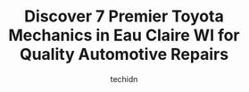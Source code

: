 ---
layout: ampstory
image: https://images.unsplash.com/photo-1608839968395-12aed2154570?ixlib=rb-4.0.3&ixid=MnwxMjA3fDB8MHxwaG90by1wYWdlfHx8fGVufDB8fHx8&auto=format&fit=crop&w=640&h=853&q=80
author: techidn
featured: false
description: When it comes to finding reliable automotive experts in Eau Claire WI, USA, look no further than the 7 best Toyota Mechanic in the area. With their exceptional skills and dedication to provi
title: Discover 7 Premier Toyota Mechanics in Eau Claire WI for Quality Automotive Repairs
cover:
   title: Discover 7 Premier Toyota Mechanics in Eau Claire WI for Quality Automotive Repairs
   subtitle: Rickpate
   background: https://images.unsplash.com/photo-1608839968395-12aed2154570?ixlib=rb-4.0.3&ixid=MnwxMjA3fDB8MHxwaG90by1wYWdlfHx8fGVufDB8fHx8&auto=format&fit=crop&w=640&h=853&q=80

pages: 
 - layout: thirds
   top: <h1>#1 Victory Automotive Service</h1>
   bottom: "<p>Id recommend this auto shop! Paid about 700$ for all 4 new tires.</p>"
   background: https://www.knot35.com/toplist/wp-content/uploads/2023/06/best-toyota-mechanic-1-in-eau-claire-wi-1685840289.png
   backgroundblur: true
 - layout: thirds
   top: <h1>#2 Dons Auto & Tire</h1>
   bottom: "<p>1613 Harding Ave, Eau Claire, WI 54701, United States</p>"
   background: https://www.knot35.com/toplist/wp-content/uploads/2023/06/best-toyota-mechanic-2-in-eau-claire-wi-1685840290.jpeg
   cta:
      link: https://www.knot35.com/toplist/discover-7-premier-toyota-mechanics-in-eau-claire-wi-for-quality-automotive-repairs/
      text: Discover 7 Premier Toyota Mechanics in Eau Claire WI for Quality Automotive Repairs
 - layout: thirds
   top: <h1>#3 ATS Complete Auto Repair</h1>
   bottom: "<p>1233 W Clairemont Ave, Eau Claire, WI 54701, United States</p>"
   background: https://www.knot35.com/toplist/wp-content/uploads/2023/06/best-toyota-mechanic-3-in-eau-claire-wi-1685840290.png
   cta:
      link: https://www.knot35.com/toplist/discover-7-premier-toyota-mechanics-in-eau-claire-wi-for-quality-automotive-repairs/
      text: Discover 7 Premier Toyota Mechanics in Eau Claire WI for Quality Automotive Repairs
 - layout: thirds
   top: <h1>#4 Birch Street Auto Care</h1>
   bottom: "<p>2509 Birch St, Eau Claire, WI 54703, United States</p>"
   background: https://images.unsplash.com/photo-1536745287225-21d689278fd1?ixlib=rb-4.0.3&ixid=MnwxMjA3fDB8MHxwaG90by1wYWdlfHx8fGVufDB8fHx8&auto=format&fit=crop&w=640&h=853&q=80
   cta:
      link: https://www.knot35.com/toplist/discover-7-premier-toyota-mechanics-in-eau-claire-wi-for-quality-automotive-repairs/
      text: Discover 7 Premier Toyota Mechanics in Eau Claire WI for Quality Automotive Repairs
 - layout: thirds
   top: <h1>#5 Olson Auto LLC</h1>
   bottom: "<p>830 Truax Blvd, Eau Claire, WI 54703, United States</p>"
   background: https://images.unsplash.com/photo-1509114397022-ed747cca3f65?ixlib=rb-4.0.3&ixid=MnwxMjA3fDB8MHxwaG90by1wYWdlfHx8fGVufDB8fHx8&auto=format&fit=crop&w=640&h=853&q=80
   cta:
      link: https://www.knot35.com/toplist/discover-7-premier-toyota-mechanics-in-eau-claire-wi-for-quality-automotive-repairs/
      text: Discover 7 Premier Toyota Mechanics in Eau Claire WI for Quality Automotive Repairs
 - layout: thirds
   top: <h1>#6 Joels Water Street Auto</h1>
   bottom: "<p>702 Water St, Eau Claire, WI 54703, United States</p>"
   background: https://images.unsplash.com/photo-1574169208507-84376144848b?ixlib=rb-4.0.3&ixid=MnwxMjA3fDB8MHxwaG90by1wYWdlfHx8fGVufDB8fHx8&auto=format&fit=crop&w=640&h=853&q=80
   cta:
      link: https://www.knot35.com/toplist/discover-7-premier-toyota-mechanics-in-eau-claire-wi-for-quality-automotive-repairs/
      text: Discover 7 Premier Toyota Mechanics in Eau Claire WI for Quality Automotive Repairs
 - layout: thirds
   top: <h1>#7 Interstate Automotive & Collision Center</h1>
   bottom: "<p>6111 Chuck Ln, Eau Claire, WI 54703, United States</p>"
   background: https://images.unsplash.com/photo-1608411404720-c8f0417bcdba?ixlib=rb-4.0.3&ixid=MnwxMjA3fDB8MHxwaG90by1wYWdlfHx8fGVufDB8fHx8&auto=format&fit=crop&w=640&h=853&q=80
   cta:
      link: https://www.knot35.com/toplist/discover-7-premier-toyota-mechanics-in-eau-claire-wi-for-quality-automotive-repairs/
      text: Discover 7 Premier Toyota Mechanics in Eau Claire WI for Quality Automotive Repairs
 - layout: thirds
   middle: Continue reading...
   background: https://images.unsplash.com/photo-1547366785-564103df7e13?ixlib=rb-4.0.3&ixid=MnwxMjA3fDB8MHxwaG90by1wYWdlfHx8fGVufDB8fHx8&auto=format&fit=crop&w=640&h=853&q=80
   cta:
      link: https://www.knot35.com/toplist/discover-7-premier-toyota-mechanics-in-eau-claire-wi-for-quality-automotive-repairs/
      text: Discover 7 Premier Toyota Mechanics in Eau Claire WI for Quality Automotive Repairs
      
---